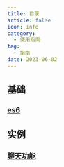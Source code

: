 ```yaml
---
title: 目录
article: false
icon: info
category:
  - 使用指南
tag:
  - 指南
date: 2023-06-02
---
```


## 基础
### [es6](es6.md)
## 实例
### [聊天功能](userChat.md)